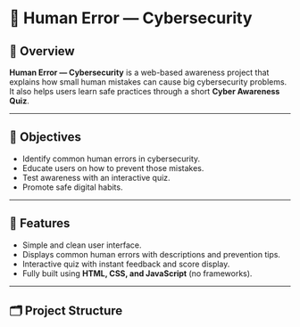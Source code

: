 # 🔐 Human Error — Cybersecurity

## 📖 Overview
**Human Error — Cybersecurity** is a web-based awareness project that explains how small human mistakes can cause big cybersecurity problems.  
It also helps users learn safe practices through a short **Cyber Awareness Quiz**.

---

## 🎯 Objectives
- Identify common human errors in cybersecurity.  
- Educate users on how to prevent those mistakes.  
- Test awareness with an interactive quiz.  
- Promote safe digital habits.

---

## 🧩 Features
- Simple and clean user interface.  
- Displays common human errors with descriptions and prevention tips.  
- Interactive quiz with instant feedback and score display.  
- Fully built using **HTML, CSS, and JavaScript** (no frameworks).

---

## 🗂️ Project Structure
